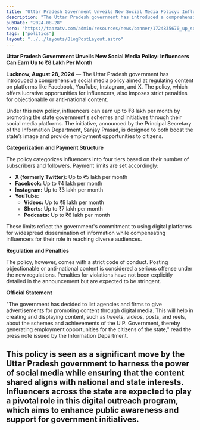 ```yaml
---
title: "Uttar Pradesh Government Unveils New Social Media Policy: Influencers Can Earn Up to ₹8 Lakh Per Month"
description: "The Uttar Pradesh government has introduced a comprehensive social media policy aimed at regulating content on platforms like Facebook, YouTube, Instagram, and X"
pubDate: "2024-08-28"
hero: "https://taazatv.com/admin/resources/news/banner/1724835670_up_social_media.webp"
tags: ["politics"]
layout: "../../layouts/BlogPostLayout.astro"
---
```

**Uttar Pradesh Government Unveils New Social Media Policy: Influencers Can Earn Up to ₹8 Lakh Per Month**

**Lucknow, August 28, 2024** — The Uttar Pradesh government has introduced a comprehensive social media policy aimed at regulating content on platforms like Facebook, YouTube, Instagram, and X. The policy, which offers lucrative opportunities for influencers, also imposes strict penalties for objectionable or anti-national content.

Under this new policy, influencers can earn up to ₹8 lakh per month by promoting the state government's schemes and initiatives through their social media platforms. The initiative, announced by the Principal Secretary of the Information Department, Sanjay Prasad, is designed to both boost the state’s image and provide employment opportunities to citizens.

**Categorization and Payment Structure**

The policy categorizes influencers into four tiers based on their number of subscribers and followers. Payment limits are set accordingly:

- **X (formerly Twitter):** Up to ₹5 lakh per month
- **Facebook:** Up to ₹4 lakh per month
- **Instagram:** Up to ₹3 lakh per month
- **YouTube:**
  - **Videos:** Up to ₹8 lakh per month
  - **Shorts:** Up to ₹7 lakh per month
  - **Podcasts:** Up to ₹6 lakh per month

These limits reflect the government's commitment to using digital platforms for widespread dissemination of information while compensating influencers for their role in reaching diverse audiences.

**Regulation and Penalties**

The policy, however, comes with a strict code of conduct. Posting objectionable or anti-national content is considered a serious offense under the new regulations. Penalties for violations have not been explicitly detailed in the announcement but are expected to be stringent.

**Official Statement**

"The government has decided to list agencies and firms to give advertisements for promoting content through digital media. This will help in creating and displaying content, such as tweets, videos, posts, and reels, about the schemes and achievements of the U.P. Government, thereby generating employment opportunities for the citizens of the state," read the press note issued by the Information Department.

This policy is seen as a significant move by the Uttar Pradesh government to harness the power of social media while ensuring that the content shared aligns with national and state interests. Influencers across the state are expected to play a pivotal role in this digital outreach program, which aims to enhance public awareness and support for government initiatives.
---
